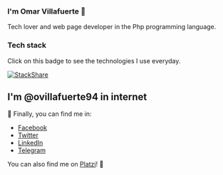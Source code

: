 ### I'm Omar Villafuerte 👋

Tech lover and web page developer in the Php programming language.

### Tech stack

Click on this badge to see the technologies I use everyday.

[![StackShare](http://img.shields.io/badge/tech-stack-0690fa.svg?style=flat)](https://stackshare.io/ovillafuerte94/my-stack)

## I'm @ovillafuerte94 in internet
🔎 Finally, you can find me in:

- [Facebook](https://www.facebook.com/ovillafuerte94)
- [Twitter](https://twitter.com/ovillafuerte94)
- [LinkedIn](https://www.linkedin.com/in/ovillafuerte94/)
- [Telegram](https://t.me/ovillafuerte94)

You can also find me on [Platzi](https://platzi.com/p/ovillafuerte94/)! 💚
